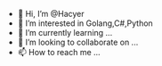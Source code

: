 - 👋 Hi, I’m @Hacyer
- 👀 I’m interested in Golang,C#,Python
- 🌱 I’m currently learning ...
- 💞️ I’m looking to collaborate on ...
- 📫 How to reach me ...

<!---
Hacyer/Hacyer is a ✨ special ✨ repository because its `README.md` (this file) appears on your GitHub profile.
You can click the Preview link to take a look at your changes.
--->
